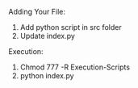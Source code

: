 Adding Your File:
1) Add python script in src folder
2) Update index.py

Execution:
1) Chmod 777 -R Execution-Scripts
2) python index.py

